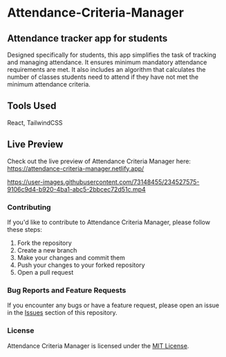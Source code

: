 # Attendance-Criteria-Manager
## Attendance tracker app for students
Designed specifically for students, this app simplifies the task of tracking and managing attendance.
It ensures minimum mandatory attendance requirements are met.
It also includes an algorithm that calculates the number of classes students need to attend if they have not met the minimum attendance criteria.

## Tools Used
React, TailwindCSS

## Live Preview
Check out the live preview of Attendance Criteria Manager here: https://attendance-criteria-manager.netlify.app/



https://user-images.githubusercontent.com/73148455/234527575-9106c9d4-b920-4ba1-abc5-2bbcec72d51c.mp4


### Contributing
If you'd like to contribute to Attendance Criteria Manager, please follow these steps:
1. Fork the repository
2. Create a new branch
3. Make your changes and commit them
4. Push your changes to your forked repository
5. Open a pull request

### Bug Reports and Feature Requests
If you encounter any bugs or have a feature request, please open an issue in the [Issues](https://github.com/sahilyeole/Attendance-Criteria-Manager/issues) section of this repository.

### License
Attendance Criteria Manager is licensed under the [MIT License](https://github.com/sahilyeole/Attendance-Criteria-Manager/blob/main/LICENSE).
